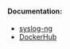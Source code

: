#### Documentation:
- [syslog-ng](https://syslog-ng.github.io/)
- [DockerHub](https://hub.docker.com/r/linuxserver/syslog-ng)
